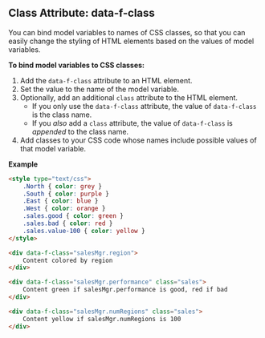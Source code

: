 ## Class Attribute: data-f-class

You can bind model variables to names of CSS classes, so that you can easily change the styling of HTML elements based on the values of model variables.

**To bind model variables to CSS classes:**

1. Add the `data-f-class` attribute to an HTML element.
2. Set the value to the name of the model variable.
3. Optionally, add an additional `class` attribute to the HTML element.
     * If you only use the `data-f-class` attribute, the value of `data-f-class` is the class name.
     * If you *also* add a `class` attribute, the value of `data-f-class` is *appended* to the class name.
4. Add classes to your CSS code whose names include possible values of that model variable.

**Example**
```html
<style type="text/css">
    .North { color: grey }
    .South { color: purple }
    .East { color: blue }
    .West { color: orange }
    .sales.good { color: green }
    .sales.bad { color: red }
    .sales.value-100 { color: yellow }
</style>

<div data-f-class="salesMgr.region">
    Content colored by region
</div>

<div data-f-class="salesMgr.performance" class="sales">
    Content green if salesMgr.performance is good, red if bad
</div>

<div data-f-class="salesMgr.numRegions" class="sales">
    Content yellow if salesMgr.numRegions is 100
</div>
```
